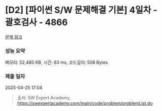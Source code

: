 # [D2] [파이썬 S/W 문제해결 기본] 4일차 - 괄호검사 - 4866 

[문제 링크](https://swexpertacademy.com/main/code/problem/problemDetail.do?contestProbId=AWTQVdd6QToDFAVT) 

### 성능 요약

메모리: 52,480 KB, 시간: 63 ms, 코드길이: 508 Bytes

### 제출 일자

2025-04-25 17:04



> 출처: SW Expert Academy, https://swexpertacademy.com/main/code/problem/problemList.do